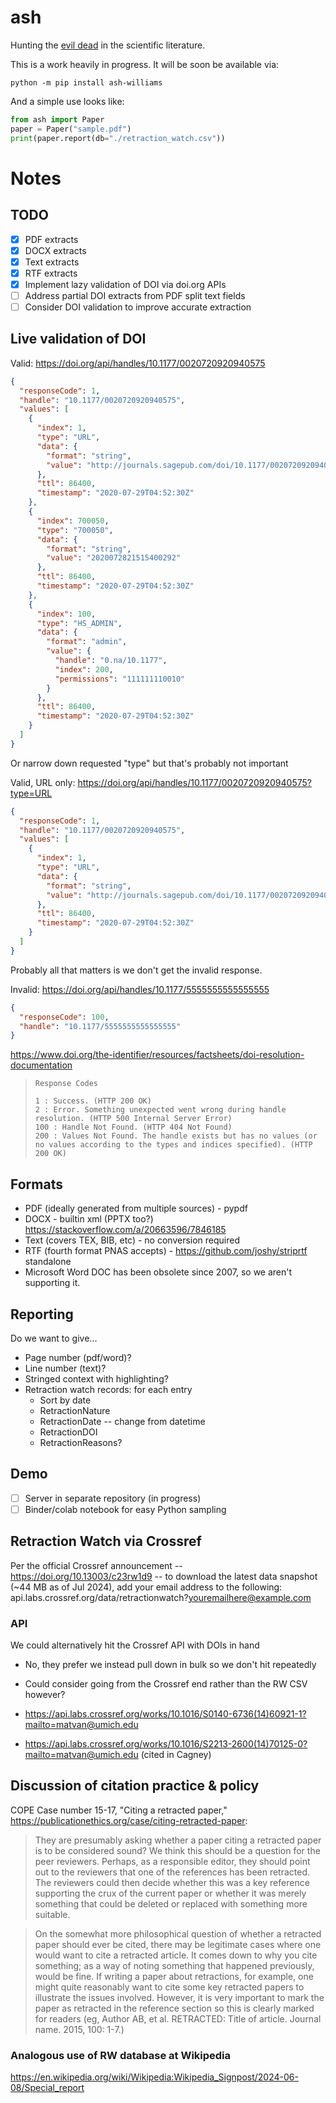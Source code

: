# ash

Hunting the [evil dead](https://www.science.org/content/article/zombie-papers-wont-die-retracted-papers-notorious-fraudster-still-cited-years-later) in the scientific literature.

This is a work heavily in progress. It will be soon be available via:

```
python -m pip install ash-williams
```

And a simple use looks like:

```python
from ash import Paper
paper = Paper("sample.pdf")
print(paper.report(db="./retraction_watch.csv"))
```

# Notes

## TODO

- [x] PDF extracts
- [x] DOCX extracts
- [x] Text extracts
- [x] RTF extracts
- [x] Implement lazy validation of DOI via doi.org APIs
- [ ] Address partial DOI extracts from PDF split text fields
- [ ] Consider DOI validation to improve accurate extraction

## Live validation of DOI

Valid: https://doi.org/api/handles/10.1177/0020720920940575

```json
{
  "responseCode": 1,
  "handle": "10.1177/0020720920940575",
  "values": [
    {
      "index": 1,
      "type": "URL",
      "data": {
        "format": "string",
        "value": "http://journals.sagepub.com/doi/10.1177/0020720920940575"
      },
      "ttl": 86400,
      "timestamp": "2020-07-29T04:52:30Z"
    },
    {
      "index": 700050,
      "type": "700050",
      "data": {
        "format": "string",
        "value": "2020072821515400292"
      },
      "ttl": 86400,
      "timestamp": "2020-07-29T04:52:30Z"
    },
    {
      "index": 100,
      "type": "HS_ADMIN",
      "data": {
        "format": "admin",
        "value": {
          "handle": "0.na/10.1177",
          "index": 200,
          "permissions": "111111110010"
        }
      },
      "ttl": 86400,
      "timestamp": "2020-07-29T04:52:30Z"
    }
  ]
}
```

Or narrow down requested "type" but that's probably not important

Valid, URL only: https://doi.org/api/handles/10.1177/0020720920940575?type=URL

```json
{
  "responseCode": 1,
  "handle": "10.1177/0020720920940575",
  "values": [
    {
      "index": 1,
      "type": "URL",
      "data": {
        "format": "string",
        "value": "http://journals.sagepub.com/doi/10.1177/0020720920940575"
      },
      "ttl": 86400,
      "timestamp": "2020-07-29T04:52:30Z"
    }
  ]
}
```

Probably all that matters is we don't get the invalid response.

Invalid: https://doi.org/api/handles/10.1177/5555555555555555

```json
{
  "responseCode": 100,
  "handle": "10.1177/5555555555555555"
}
```

https://www.doi.org/the-identifier/resources/factsheets/doi-resolution-documentation

>     Response Codes
>
>     1 : Success. (HTTP 200 OK)
>     2 : Error. Something unexpected went wrong during handle resolution. (HTTP 500 Internal Server Error)
>     100 : Handle Not Found. (HTTP 404 Not Found)
>     200 : Values Not Found. The handle exists but has no values (or no values according to the types and indices specified). (HTTP 200 OK)

## Formats

- PDF (ideally generated from multiple sources) - pypdf
- DOCX - builtin xml (PPTX too?) https://stackoverflow.com/a/20663596/7846185
- Text (covers TEX, BIB, etc) - no conversion required
- RTF (fourth format PNAS accepts) - https://github.com/joshy/striprtf standalone
- Microsoft Word DOC has been obsolete since 2007, so we aren't supporting it.

## Reporting

Do we want to give...

- Page number (pdf/word)?
- Line number (text)?
- Stringed context with highlighting?
- Retraction watch records: for each entry
  - Sort by date
  - RetractionNature
  - RetractionDate -- change from datetime
  - RetractionDOI
  - RetractionReasons?

## Demo

- [ ] Server in separate repository (in progress)
- [ ] Binder/colab notebook for easy Python sampling

## Retraction Watch via Crossref

Per the official Crossref announcement -- https://doi.org/10.13003/c23rw1d9 -- to download the latest data snapshot (~44 MB as of Jul 2024), add your email address to the following: api.labs.crossref.org/data/retractionwatch?youremailhere@example.com

### API

We could alternatively hit the Crossref API with DOIs in hand

- No, they prefer we instead pull down in bulk so we don't hit repeatedly
- Could consider going from the Crossref end rather than the RW CSV however?

- https://api.labs.crossref.org/works/10.1016/S0140-6736(14)60921-1?mailto=matvan@umich.edu
- https://api.labs.crossref.org/works/10.1016/S2213-2600(14)70125-0?mailto=matvan@umich.edu (cited in Cagney)

## Discussion of citation practice & policy

COPE Case number 15-17, "Citing a retracted paper," https://publicationethics.org/case/citing-retracted-paper:

> They are presumably asking whether a paper citing a retracted paper is to be considered sound? We think this should be a question for the peer reviewers. Perhaps, as a responsible editor, they should point out to the reviewers that one of the references has been retracted. The reviewers could then decide whether this was a key reference supporting the crux of the current paper or whether it was merely something that could be deleted or replaced with something more suitable.

> On the somewhat more philosophical question of whether a retracted paper should ever be cited, there may be legitimate cases where one would want to cite a retracted article. It comes down to why you cite something; as a way of noting something that happened previously, would be fine. If writing a paper about retractions, for example, one might quite reasonably want to cite some key retracted papers to illustrate the issues involved. However, it is very important to mark the paper as retracted in the reference section so this is clearly marked for readers (eg, Author AB, et al. RETRACTED: Title of article. Journal name. 2015, 100: 1-7.)

### Analogous use of RW database at Wikipedia

https://en.wikipedia.org/wiki/Wikipedia:Wikipedia_Signpost/2024-06-08/Special_report
